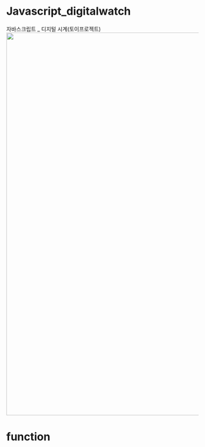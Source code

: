 # Javascript_digitalwatch
자바스크립트 _ 디지털 시계(토이프로젝트)
<img src="https://user-images.githubusercontent.com/128016593/228176800-cae8448e-2f99-481b-a417-572f0d93de2e.png" width="1000">

# function
